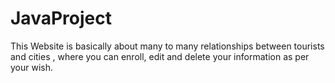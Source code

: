 # JavaProject
This Website is basically about many to many relationships between tourists and cities , where you can enroll, edit and delete your information as per your wish.
